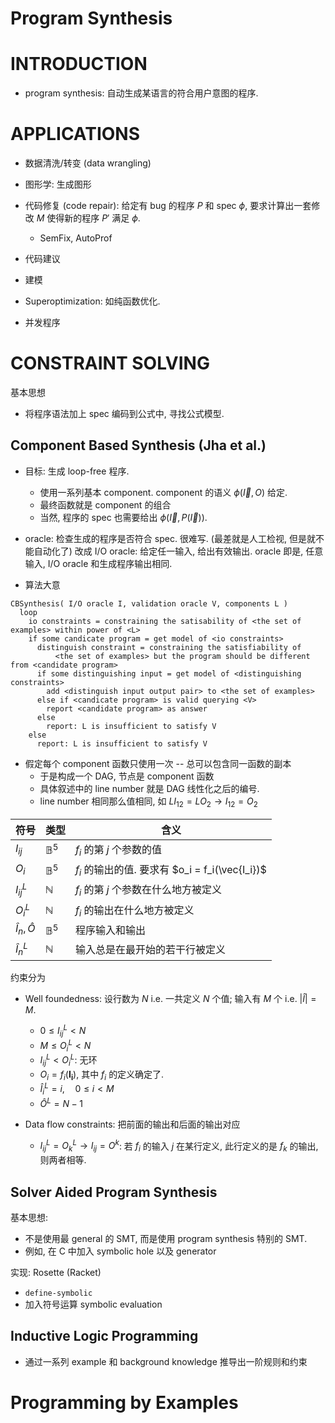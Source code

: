 # Program Synthesis

# INTRODUCTION
* program synthesis: 自动生成某语言的符合用户意图的程序.

# APPLICATIONS
* 数据清洗/转变 (data wrangling)

* 图形学: 生成图形

* 代码修复 (code repair):
  给定有 bug 的程序 $P$ 和 spec $\phi$, 要求计算出一套修改 $M$ 使得新的程序 $P'$ 满足 $\phi$.
  - SemFix, AutoProf

* 代码建议

* 建模

* Superoptimization: 如纯函数优化.

* 并发程序

# CONSTRAINT SOLVING
基本思想
* 将程序语法加上 spec 编码到公式中, 寻找公式模型.

## Component Based Synthesis (Jha et al.)
* 目标: 生成 loop-free 程序.
  - 使用一系列基本 component. component 的语义 $\phi(\vec{I}, O)$ 给定.
  - 最终函数就是 component 的组合
  - 当然, 程序的 spec 也需要给出 $\phi(\vec{I}, P(\vec{I}))$.

* oracle: 检查生成的程序是否符合 spec. 很难写.
  (最差就是人工检视, 但是就不能自动化了)
  改成 I/O oracle: 给定任一输入, 给出有效输出.
  oracle 即是, 任意输入, I/O oracle 和生成程序输出相同.

* 算法大意
```
CBSynthesis( I/O oracle I, validation oracle V, components L )
  loop
    io constraints = constraining the satisability of <the set of examples> within power of <L>
    if some candicate program = get model of <io constraints>
      distinguish constraint = constraining the satisfiability of
          <the set of examples> but the program should be different from <candidate program>
      if some distinguishing input = get model of <distinguishing constraints>
        add <distinguish input output pair> to <the set of examples>
      else if <candicate program> is valid querying <V>
        report <candidate program> as answer
      else
        report: L is insufficient to satisfy V
    else
      report: L is insufficient to satisfy V
```

* 假定每个 component 函数只使用一次 -- 总可以包含同一函数的副本
  - 于是构成一个 DAG, 节点是 component 函数
  - 具体叙述中的 line number 就是 DAG 线性化之后的编号.
  - line number 相同那么值相同, 如 $LI_{12}=LO_2 \to I_{12}=O_{2}$

| 符号                 | 类型           | 含义                                            |
| ---                  | ---            | ---                                             |
| $I_{ij}$             | $\mathbb{B}^5$ | $f_i$ 的第 $j$ 个参数的值                       |
| $O_i$                | $\mathbb{B}^5$ | $f_i$ 的输出的值. 要求有 $o_i = f_i(\vec{I_i})$ |
| $I_{ij}^L$           | $\mathbb{N}$   | $f_i$ 的第 $j$ 个参数在什么地方被定义           |
| $O_i^L$              | $\mathbb{N}$   | $f_i$ 的输出在什么地方被定义                    |
| $\hat{I}_n, \hat{O}$ | $\mathbb{B}^5$ | 程序输入和输出                                  |
| $\hat{I}_n^L$        | $\mathbb{N}$   | 输入总是在最开始的若干行被定义                  |

约束分为
* Well foundedness: 设行数为 $N$ i.e. 一共定义 $N$ 个值; 输入有 $M$ 个 i.e. $|\hat{I}| = M$.
  - $0 \le I_{ij}^L < N$
  - $M \le O_i^L < N$
  - $I_{ij}^L < O_i^L$: 无环
  - $O_i = f_i(\mathbf{I_{i}})$, 其中 $f_i$ 的定义确定了.
  - $\hat{I}_i^L = i, \quad 0 \le i < M$
  - $\hat{O}^L = N-1$

* Data flow constraints: 把前面的输出和后面的输出对应
  - $I_{ij}^L = O_k^L \to I_{ij} = O^k$: 若 $f_i$ 的输入 $j$ 在某行定义, 此行定义的是 $f_k$ 的输出, 则两者相等.

## Solver Aided Program Synthesis
基本思想:
* 不是使用最 general 的 SMT, 而是使用 program synthesis 特别的 SMT.
* 例如, 在 C 中加入 symbolic hole 以及 generator

实现: Rosette (Racket)
* `define-symbolic`
* 加入符号运算 symbolic evaluation

## Inductive Logic Programming
* 通过一系列 example 和 background knowledge 推导出一阶规则和约束



# Programming by Examples
